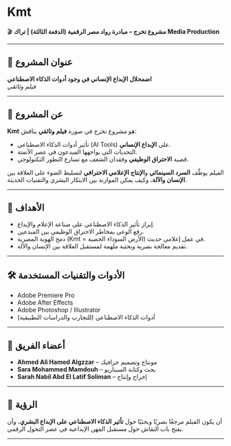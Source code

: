 # Kmt

🎬 **مشروع تخرج – مبادرة رواد مصر الرقمية (الدفعة الثالثة) | تراك Media Production**

---

## 📌 عنوان المشروع
**اضمحلال الإبداع الإنساني في وجود أدوات الذكاء الاصطناعي**  
*فيلم وثائقي*

---

## 🎥 عن المشروع
**Kmt** هو مشروع تخرج في صورة **فيلم وثائقي** يناقش:  
- تأثير أدوات الذكاء الاصطناعي (AI Tools) على **الإبداع الإنساني**.  
- التحديات التي يواجهها المبدعون في عصر الأتمتة.  
- قضية **الاحتراق الوظيفي** وفقدان الشغف مع تسارع التطور التكنولوجي.  

الفيلم يوظّف **السرد السينمائي** و**الإنتاج الإعلامي الاحترافي** لتسليط الضوء على العلاقة بين **الإنسان والآلة**، وكيف يمكن الموازنة بين الابتكار البشري والتقنيات الحديثة.  

---

## 🎯 الأهداف
- إبراز تأثير الذكاء الاصطناعي على صناعة الإعلام والإبداع.  
- رفع الوعي بمخاطر الاحتراق الوظيفي بين المبدعين.  
- دمج الهوية المصرية (Kmt = الأرض السوداء الخصبة) في عمل إعلامي حديث.  
- تقديم معالجة بصرية وبحثية ملهمة لمستقبل العلاقة بين الإنسان والآلة.  

---

## 🛠️ الأدوات والتقنيات المستخدمة
- Adobe Premiere Pro  
- Adobe After Effects  
- Adobe Photoshop / Illustrator  
- أدوات الذكاء الاصطناعي (للتجارب والدراسات التطبيقية)  

---

## 👥 أعضاء الفريق
- **Ahmed Ali Hamed Algzzar** – مونتاج وتصميم جرافيك  
- **Sara Mohammed Mamdouh** – بحث وكتابة السيناريو  
- **Sarah Nabil Abd El Latif Soliman** – إخراج وإنتاج  

---

## 🚀 الرؤية
أن يكون الفيلم مرجعًا بصريًا وبحثيًا حول **تأثير الذكاء الاصطناعي على الإبداع البشري**، وأن يفتح باب النقاش حول مستقبل المهن الإبداعية في عصر التحول الرقمي.  

---
